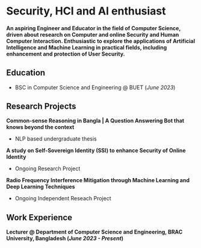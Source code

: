# Security, HCI and AI enthusiast 

#### An aspiring Engineer and Educator in the field of Computer Science, driven about research on Computer and online Security and Human Computer Interaction. Enthusiastic to explore the applications of Artificial Intelligence and Machine Learning in practical fields, including enhancement and protection of User Security. 

## Education
- BSC in Computer Science and Engineering @ BUET (_June 2023_)

## Research Projects
**Common-sense Reasoning in Bangla | A Question Answering Bot that knows beyond the context**
- NLP based undergraduate thesis

**A study on Self-Sovereign Identity (SSI) to enhance Security of Online Identity**
- Ongoing Research Project

**Radio Frequency Interference Mitigation through Machine Learning and Deep Learning Techniques**
- Ongoing Independent Reseach Project
  

## Work Experience
**Lecturer @ Department of Computer Science and Engineering, BRAC University, Bangladesh (_June 2023 - Present_)**

<!-- ## Achievements
some -->


